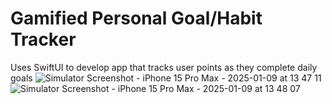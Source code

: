 # Gamified Personal Goal/Habit Tracker
Uses SwiftUI to develop app that tracks user points as they complete daily goals
![Simulator Screenshot - iPhone 15 Pro Max - 2025-01-09 at 13 47 11](https://github.com/user-attachments/assets/82d15742-5868-470a-a9fb-2f975d160bcc)
![Simulator Screenshot - iPhone 15 Pro Max - 2025-01-09 at 13 48 07](https://github.com/user-attachments/assets/78420987-790e-4fb3-9c75-120f3666a333)

